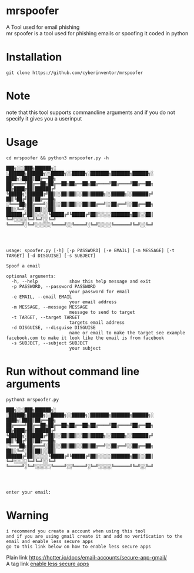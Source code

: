 # mrspoofer
A Tool used for email phishing<br>
mr spoofer is a tool used for phishing emails or spoofing it
coded in python
# Installation
```
git clone https://github.com/cyberinventor/mrspoofer
```
# Note
note that this tool supports commandline arguments and if you do not specify it gives you a userinput
# Usage
```
cd mrspoofer && python3 mrspoofer.py -h

███╗░░░███╗██████╗░  ░██████╗██████╗░░█████╗░░█████╗░███████╗███████╗██████╗░
████╗░████║██╔══██╗  ██╔════╝██╔══██╗██╔══██╗██╔══██╗██╔════╝██╔════╝██╔══██╗
██╔████╔██║██████╔╝  ╚█████╗░██████╔╝██║░░██║██║░░██║█████╗░░█████╗░░██████╔╝
██║╚██╔╝██║██╔══██╗  ░╚═══██╗██╔═══╝░██║░░██║██║░░██║██╔══╝░░██╔══╝░░██╔══██╗
██║░╚═╝░██║██║░░██║  ██████╔╝██║░░░░░╚█████╔╝╚█████╔╝██║░░░░░███████╗██║░░██║
╚═╝░░░░░╚═╝╚═╝░░╚═╝  ╚═════╝░╚═╝░░░░░░╚════╝░░╚════╝░╚═╝░░░░░╚══════╝╚═╝░░╚═╝




usage: spoofer.py [-h] [-p PASSWORD] [-e EMAIL] [-m MESSAGE] [-t TARGET] [-d DISGUISE] [-s SUBJECT]

Spoof a email

optional arguments:
  -h, --help            show this help message and exit
  -p PASSWORD, --password PASSWORD
                        your password for email
  -e EMAIL, --email EMAIL
                        your email address
  -m MESSAGE, --message MESSAGE
                        message to send to target
  -t TARGET, --target TARGET
                        targets email address
  -d DISGUISE, --disguise DISGUISE
                        name or email to make the target see example facebook.com to make it look like the email is from facebook
  -s SUBJECT, --subject SUBJECT
                        your subject
```
# Run without command line arguments
```
python3 mrspoofer.py

███╗░░░███╗██████╗░  ░██████╗██████╗░░█████╗░░█████╗░███████╗███████╗██████╗░
████╗░████║██╔══██╗  ██╔════╝██╔══██╗██╔══██╗██╔══██╗██╔════╝██╔════╝██╔══██╗
██╔████╔██║██████╔╝  ╚█████╗░██████╔╝██║░░██║██║░░██║█████╗░░█████╗░░██████╔╝
██║╚██╔╝██║██╔══██╗  ░╚═══██╗██╔═══╝░██║░░██║██║░░██║██╔══╝░░██╔══╝░░██╔══██╗
██║░╚═╝░██║██║░░██║  ██████╔╝██║░░░░░╚█████╔╝╚█████╔╝██║░░░░░███████╗██║░░██║
╚═╝░░░░░╚═╝╚═╝░░╚═╝  ╚═════╝░╚═╝░░░░░░╚════╝░░╚════╝░╚═╝░░░░░╚══════╝╚═╝░░╚═╝




enter your email:
```
# Warning
```
i recommend you create a account when using this tool
and if you are using gmail create it and add no verification to the email and enable less secure apps
go to this link below on how to enable less secure apps
```
Plain link
https://hotter.io/docs/email-accounts/secure-app-gmail/
<br>
A tag link
<a href=https://hotter.io/docs/email-accounts/secure-app-gmail/>enable less secure apps</a>
